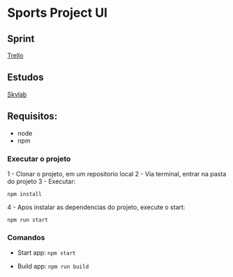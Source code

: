 # Sports Project UI

## Sprint
[Trello](https://trello.com/b/Bdg4e4Tm/sports)

## Estudos
[Skylab](https://skylab.rocketseat.com.br/node/curso-react-js/lesson/o-que-e-react-js)

## Requisitos:
- node 
- npm

### Executar o projeto

1 - Clonar o projeto, em um repositorio local
2 - Via terminal, entrar na pasta do projeto
3 - Executar:
 ```
 npm install 
 ```
4 - Apos instalar as dependencias do projeto, execute o start:
 ```
 npm run start
 ```

### Comandos

- Start app: 
 ``
 npm start
 ``

- Build app:
  ``
  npm run build
  ``